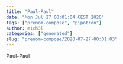 ```yaml
---
title: "Paul-Paul"
date: "Mon Jul 27 00:01:04 CEST 2020"
tags: ["prenom-compose", "pipotron"]
author: m1ch3l
categories: ["generated"]
slug: "prenom-compose/2020-07-27-00:01:03"
---
```


Paul-Paul
